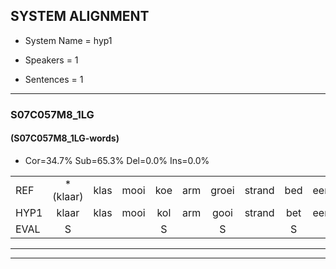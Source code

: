 
## SYSTEM ALIGNMENT

- System Name = hyp1

- Speakers = 1

- Sentences = 1

---

### S07C057M8_1LG

#### (S07C057M8_1LG-words)

- Cor=34.7%	Sub=65.3%	Del=0.0%	Ins=0.0%

|  |  |  |  |  |  |  |  |  |  |  |  |  |  |  |  |  |  |  |  |  |  |  |  |  |  |  |  |  |  |  |  |  |  |  |  |  |  |  |  |  |  |  |  |  |  |  |  |  |  |
|:--- |:---:|:---:|:---:|:---:|:---:|:---:|:---:|:---:|:---:|:---:|:---:|:---:|:---:|:---:|:---:|:---:|:---:|:---:|:---:|:---:|:---:|:---:|:---:|:---:|:---:|:---:|:---:|:---:|:---:|:---:|:---:|:---:|:---:|:---:|:---:|:---:|:---:|:---:|:---:|:---:|:---:|:---:|:---:|:---:|:---:|:---:|:---:|:---:|:---:|
| REF | *(klaar) | klas | mooi | koe | arm | groei | strand | bed | eerst | voor | draai | sjaal | herfst | duur | straat | leeuw | clown | hoek | krant | hout | * | vriend | gauw | chips | groen | feest | reis | jas | huis | paard | vijf | *(muur) | *(mus) | muts | nieuw | kind | * | bang | oog | * | zacht | schoen | * | plas | neus | *(knop) | knoop | * | *(klank) |
| HYP1 | klaar | klas | mooi | kol | arm | gooi | strand | bet | eerst | voor | draai | sja | herfst | duur | stuit | u | kaan | hoek | krant | gout | i | vriend | aul | ships | grone | feest | ves | jas | x | part | fef | muur | mu | ut | nie | kind | ba | ban | oog | sa | sacht | schoen | plaa | pas | nuis | knop | noop | klank | k |
| EVAL | S |  |  | S |  | S |  | S |  |  |  | S |  |  | S | S | S |  |  | S | S |  | S | S | S |  | S |  | S | S | S | S | S | S | S |  | S | S |  | S | S |  | S | S | S | S | S | S | S |
---

---
